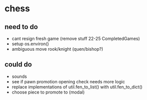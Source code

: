 # chess

## need to do
- cant resign fresh game (remove stuff 22-25 CompletedGames)
- setup os.environ()
- ambiguous move rook/knight (quen/bishop?)

## could do
- sounds
- see if pawn promotion opening check needs more logic
- replace implementations of util.fen_to_list() with util.fen_to_dict()
- choose piece to promote to (modal)